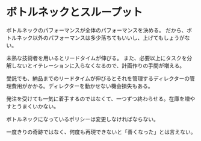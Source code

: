 # ボトルネックとスループット

ボトルネックのパフォーマンスが全体のパフォーマンスを決める。
だから、ボトルネック以外のパフォーマンスは多少落ちてもいいし、上げてもしょうがない。

未熟な技術者を用いるとリードタイムが伸びる。
また、必要以上にタスクを分解しないとイテレーションに入らなくなるので、計画作りの手間が増える。

受託でも、納品までのリードタイムが伸びるとそれを管理するディレクターの管理費用がかかる。ディレクターを動かせない機会損失もある。

発注を受けても一気に着手するのではなくて、一つずつ終わらせる。在庫を増やすとうまくいかない。

ボトルネックになっているポリシーは変更しなければならない。

一度きりの奇跡ではなく、何度も再現できないと「善くなった」とは言えない。
